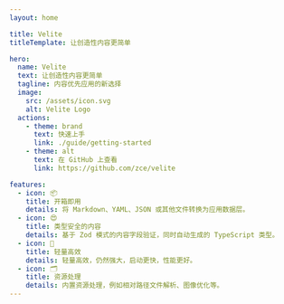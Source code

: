 ```yaml
---
layout: home

title: Velite
titleTemplate: 让创造性内容更简单

hero:
  name: Velite
  text: 让创造性内容更简单
  tagline: 内容优先应用的新选择
  image:
    src: /assets/icon.svg
    alt: Velite Logo
  actions:
    - theme: brand
      text: 快速上手
      link: ./guide/getting-started
    - theme: alt
      text: 在 GitHub 上查看
      link: https://github.com/zce/velite

features:
  - icon: 📦
    title: 开箱即用
    details: 将 Markdown、YAML、JSON 或其他文件转换为应用数据层。
  - icon: 😍
    title: 类型安全的内容
    details: 基于 Zod 模式的内容字段验证，同时自动生成的 TypeScript 类型。
  - icon: 🚀
    title: 轻量高效
    details: 轻量高效，仍然强大，启动更快，性能更好。
  - icon: 🗂️
    title: 资源处理
    details: 内置资源处理，例如相对路径文件解析、图像优化等。
---
```


<style>
:root {
  --vp-home-hero-name-color: transparent;
  --vp-home-hero-name-background: -webkit-linear-gradient(45deg, #11E49D 30%, #13AAAA);
  --vp-home-hero-image-background-image: linear-gradient(-45deg, #08A77199 50%, #04D0D099 50%);
  --vp-home-hero-image-filter: blur(44px);
}

@media (min-width: 640px) {
  :root {
    --vp-home-hero-image-filter: blur(56px);
  }
}

@media (min-width: 960px) {
  :root {
    --vp-home-hero-image-filter: blur(68px);
  }
}

.image-src {
  width: 100%;
  height: 100%;
  animation: logo 1s infinite alternate;
}

@keyframes logo {
  75%, 100% {
    transform: translate(-50%, -50%) scale(1.02) translateY(-6px);
    opacity: 0.9;
  }
}
</style>
